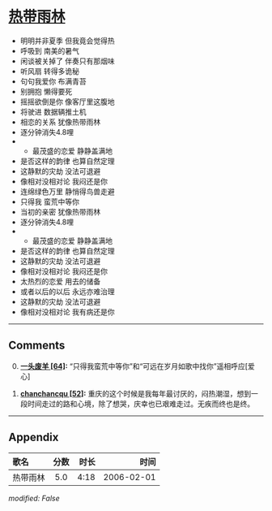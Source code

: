 # [热带雨林](https://music.163.com/song?id=66078)

* 明明并非夏季 但我竟会觉得热
* 呼吸到 南美的暑气
* 闲谈被关掉了 伴奏只有那烟味
* 听风扇 转得多诡秘
* 句句我爱你 布满青苔
* 别拥抱 懒得要死
* 摇摇欲倒是你 像客厅里这腹地
* 将驶进 数据辆推土机
* 相恋的关系 犹像热带雨林
* 逐分钟消失4.8哩
* * 最茂盛的恋爱 静静盖满地
* 是否这样的韵律 也算自然定理
* 这静默的灾劫 没法可退避
* 像相对没相对论 我闷还是你
* 连绵绿色万里 静悄得鸟兽走避
* 只得我 蛮荒中等你
* 当初的亲密 犹像热带雨林
* 逐分钟消失4.8哩
* * 最茂盛的恋爱 静静盖满地
* 是否这样的韵律 也算自然定理
* 这静默的灾劫 没法可退避
* 像相对没相对论 我闷还是你
* 太热烈的恋爱 用去的储备
* 或者以后的以后 永远亦难治理
* 这静默的灾劫 没法可退避
* 像相对没相对论 我有病还是你


---

## Comments
0. **[一头废羊 \[64\]](https://music.163.com/#/user/home?id=9819094):** “只得我蛮荒中等你”和“可远在岁月如歌中找你”遥相呼应[爱心]

1. **[chanchancqu \[52\]](https://music.163.com/#/user/home?id=41520225):** 重庆的这个时候是我每年最讨厌的，闷热潮湿，想到一段时间走过的路和心境，除了想哭，庆幸也已艰难走过。无疾而终也是终。



---

## Appendix

|歌名|分数|时长|时间|
|:---|:---:|---:|---:|
|热带雨林|5.0|4:18|2006-02-01

*modified: False*